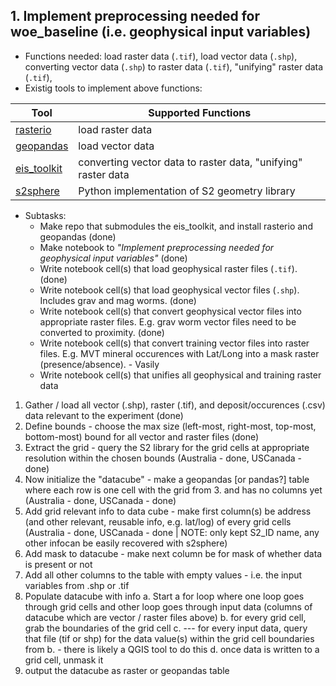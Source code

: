 ## 1. Implement preprocessing needed for woe_baseline (i.e. geophysical input variables)
- Functions needed: load raster data (`.tif`), load vector data (`.shp`), converting vector data (`.shp`) to raster data (`.tif`), "unifying" raster data (`.tif`),
- Existig tools to implement above functions:

| Tool | Supported Functions                                           |
|------|---------------------------------------------------------------|
| [rasterio](https://rasterio.readthedocs.io/en/stable/) | load raster data |
| [geopandas](https://geopandas.org/en/stable/getting_started/introduction.html#) | load vector data |
| [eis_toolkit](https://github.com/GispoCoding/eis_toolkit/tree/master) | converting vector data to raster data, "unifying" raster data |
| [s2sphere](https://s2sphere.readthedocs.io/en/latest/index.html) | Python implementation of S2 geometry library |
- Subtasks:
    - Make repo that submodules the eis_toolkit, and install rasterio and geopandas (done)
    - Make notebook to *"Implement preprocessing needed for geophysical input variables"* (done)
    - Write notebook cell(s) that load geophysical raster files (`.tif`). (done)
    - Write notebook cell(s) that load geophysical vector files (`.shp`). Includes grav and mag worms. (done)
    - Write notebook cell(s) that convert geophysical vector files into appropriate raster files. E.g. grav worm vector files need to be converted to proximity. (done)
    - Write notebook cell(s) that convert training vector files into raster files. E.g. MVT mineral occurences with Lat/Long into a mask raster (presence/absence). - Vasily
    - Write notebook cell(s) that unifies all geophysical and training raster data
    

1. Gather / load all vector (.shp), raster (.tif), and deposit/occurences (.csv) data relevant to the experiment (done)
2. Define bounds - choose the max size (left-most, right-most, top-most, bottom-most) bound for all vector and raster files (done)
3. Extract the grid - query the S2 library for the grid cells at appropriate resolution within the chosen bounds (Australia - done, USCanada - done)
4. Now initialize the "datacube" - make a geopandas [or pandas?] table where each row is one cell with the grid from 3. and has no columns yet (Australia - done, USCanada - done)
5. Add grid relevant info to data cube - make first column(s) be address (and other relevant, reusable info, e.g. lat/log) of every grid cells (Australia - done, USCanada - done | NOTE: only kept S2_ID name, any other infocan be easily recovered with s2sphere)
6. Add mask to datacube - make next column be for mask of whether data is present or not
7. Add all other columns to the table with empty values - i.e. the input variables from .shp or .tif
8. Populate datacube with info
   a. Start a for loop where one loop goes through grid cells and other loop goes through input data (columns of datacube which are vector / raster files above)
   b. for every grid cell, grab the boundaries of the grid cell
   c. --- for every input data, query that file (tif or shp) for the data value(s) within the grid cell boundaries from b. - there is likely a QGIS tool to do this
   d. once data is written to a grid cell, unmask it
9. output the datacube as raster or geopandas table
